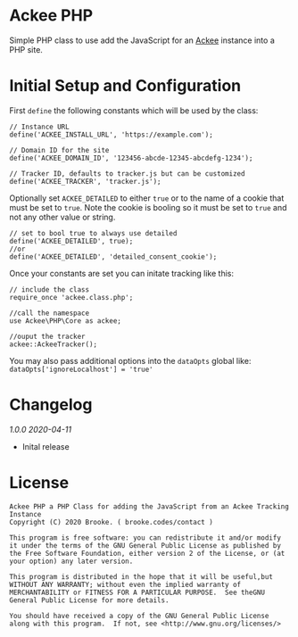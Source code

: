 # Ackee PHP 
Simple PHP class to use add the JavaScript for an [Ackee](https://github.com/electerious/Ackee) instance into a PHP site. 

# Initial Setup and Configuration

First `define` the following constants which will be used by the class:
   
    // Instance URL
    define('ACKEE_INSTALL_URL', 'https://example.com');
    
    // Domain ID for the site
    define('ACKEE_DOMAIN_ID', '123456-abcde-12345-abcdefg-1234');
    
    // Tracker ID, defaults to tracker.js but can be customized
    define('ACKEE_TRACKER', 'tracker.js');

Optionally set `ACKEE_DETAILED` to either `true` or to the name of a cookie that must be set to `true`. Note the cookie is booling so it must be set to `true` and not any other value or string.

    // set to bool true to always use detailed
    define('ACKEE_DETAILED', true);
    //or
    define('ACKEE_DETAILED', 'detailed_consent_cookie');

Once your constants are set you can initate tracking like this:

    // include the class
    require_once 'ackee.class.php';
  
    //call the namespace
    use Ackee\PHP\Core as ackee;

    //ouput the tracker
    ackee::AckeeTracker();


You may also pass additional options into the `dataOpts` global like:
`dataOpts['ignoreLocalhost'] = 'true'`


# Changelog

*1.0.0 2020-04-11*

 - Inital release

# License

    Ackee PHP a PHP Class for adding the JavaScript from an Ackee Tracking Instance
    Copyright (C) 2020 Brooke. ( brooke.codes/contact )

    This program is free software: you can redistribute it and/or modify it under the terms of the GNU General Public License as published by the Free Software Foundation, either version 2 of the License, or (at your option) any later version.
    
    This program is distributed in the hope that it will be useful,but WITHOUT ANY WARRANTY; without even the implied warranty of MERCHANTABILITY or FITNESS FOR A PARTICULAR PURPOSE.  See theGNU General Public License for more details.
    
    You should have received a copy of the GNU General Public License along with this program.  If not, see <http://www.gnu.org/licenses/>
